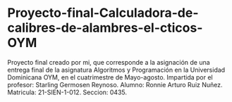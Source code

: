 # Proyecto-final-Calculadora-de-calibres-de-alambres-el-cticos-OYM
Proyecto final creado por mi, que corresponde a la asignación de una entrega final de la asignatura Algoritmos y Programación en la Universidad Dominicana OYM, en el cuatrimestre de Mayo-agosto.  Impartida por el profesor: Starling Germosen Reynoso. Alumno: Ronnie Arturo Ruiz Nuñez. Matricula: 21-SIEN-1-012. Seccion: 0435.
